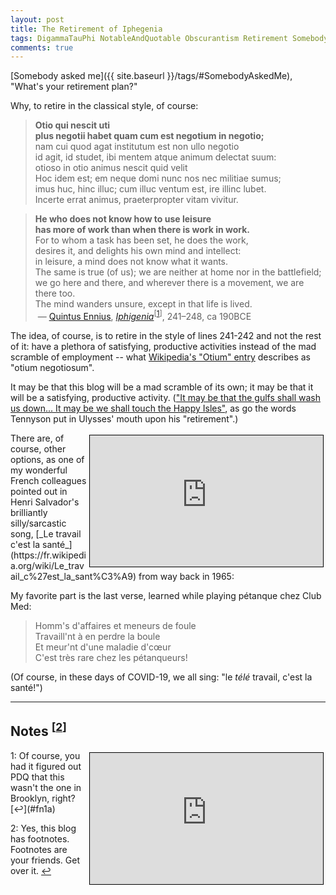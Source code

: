 ```yaml
---
layout: post
title: The Retirement of Iphegenia
tags: DigammaTauPhi NotableAndQuotable Obscurantism Retirement SomebodyAskedMe TheDivineMadness
comments: true
---
```


[Somebody asked me]({{ site.baseurl }}/tags/#SomebodyAskedMe), "What's your retirement plan?"  

Why, to retire in the classical style, of course:  
>__Otio qui nescit uti__  
>__plus negotii habet quam cum est negotium in negotio;__  
>nam cui quod agat institutum est non ullo negotio  
>id agit, id studet, ibi mentem atque animum delectat suum:  
>otioso in otio animus nescit quid velit  
>Hoc idem est; em neque domi nunc nos nec militiae sumus;  
>imus huc, hinc illuc; cum illuc ventum est, ire illinc lubet.  
>Incerte errat animus, praeterpropter vitam vivitur.  
  
>__He who does not know how to use leisure__  
>__has more of work than when there is work in work.__  
>For to whom a task has been set, he does the work,  
>desires it, and delights his own mind and intellect:  
>in leisure, a mind does not know what it wants.  
>The same is true (of us); we are neither at home nor in the battlefield;  
>we go here and there, and wherever there is a movement, we are there too.  
>The mind wanders unsure, except in that life is lived.  
&nbsp;&mdash; [Quintus Ennius](https://en.wikipedia.org/wiki/Ennius "Quintus Ennius"), [_Iphigenia_](https://en.wikipedia.org/wiki/Iphigenia "Iphegenia")<sup id="fn1a">[[1](#fn1)]</sup>, 241–248, ca 190BCE  

The idea, of course, is to retire in the style of lines 241-242 and not the rest of it:
have a plethora of satisfying, productive activities instead of the mad scramble of
employment -- what [Wikipedia's "Otium" entry](https://en.wikipedia.org/wiki/Otium "Otium")
describes as "otium negotiosum".  

It may be that this blog will be a mad scramble of its own; it may be that it will be a satisfying, productive activity.  (["It may be that the gulfs shall wash us down... It may be we shall touch the Happy Isles"](https://www.poetryfoundation.org/poems/45392/ulysses%20Tennyson's%20_Ulysses_), as go the words Tennyson put in Ulysses' mouth upon his "retirement".)  

<iframe width="373" height="210" src="https://www.youtube.com/embed/84vhdgqdubA" allow="accelerometer; encrypted-media; gyroscope; picture-in-picture" allowfullscreen style="float: right; margin: 3px 3px 3px 3px; border: 1px solid #000000;"></iframe>
There are, of course, other options, as one of my wonderful French colleagues pointed out
in Henri Salvador's brilliantly silly/sarcastic song, 
[_Le travail c'est la santé_](https://fr.wikipedia.org/wiki/Le_travail_c%27est_la_sant%C3%A9) 
from way back in 1965:  

My favorite part is the last verse, learned while playing pétanque chez Club Med:  
>Homm's d'affaires et meneurs de foule  
>Travaill'nt à en perdre la boule  
>Et meur'nt d'une maladie d'cœur  
>C'est très rare chez les pétanqueurs!  

(Of course, in these days of COVID-19, we all sing: "le _télé_ travail, c'est la santé!")  

---

## Notes <sup id="fn2a">[[2](#fn2)]</sup>  

<iframe width="373" height="210" src="https://www.youtube.com/embed/Y05EGVYO-FQ" allow="accelerometer; encrypted-media; gyroscope; picture-in-picture" allowfullscreen style="float: right; margin: 3px 3px 3px 3px; border: 1px solid #000000;"></iframe>
<a id="fn1">1</a>: Of course, you had it figured out PDQ that this wasn't the one in Brooklyn, right? [↩](#fn1a)  

<a id="fn2">2</a>: Yes, this blog has footnotes.  Footnotes are your friends.  Get over it. [↩](#fn2a)  
